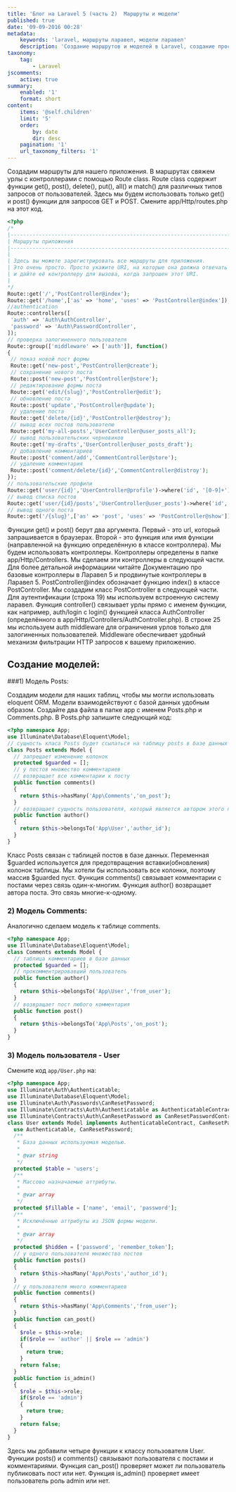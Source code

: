 ```yaml
---
title: 'Блог на Laravel 5 (часть 2)  Маршруты и модели'
published: true
date: '09-09-2016 00:28'
metadata:
    keywords: 'laravel, маршруты ларавел, модели ларавел'
    description: 'Создание маршрутов и моделей в Laravel, создание простого блога'
taxonomy:
    tag:
        - Laravel
jscomments:
    active: true
summary:
    enabled: '1'
    format: short
content:
    items: '@self.children'
    limit: '5'
    order:
        by: date
        dir: desc
    pagination: '1'
    url_taxonomy_filters: '1'
---
```


Создадим маршруты для нашего приложения. В маршрутах свяжем урлы с контроллерами с помощью Route class. Route class содержит функции get(), post(), delete(), put(), all() и match() для различных типов запросов от пользователей. Здесь мы будем использовать только get() и post() функции для запросов GET и POST. Смените app/Http/routes.php на этот код.

```php
<?php
/*
|--------------------------------------------------------------------------
| Маршруты приложения
|--------------------------------------------------------------------------
|
| Здесь вы можете зарегистрировать все маршруты для приложения.
| Это очень просто. Просто укажите URI, на которые она должна отвечать 
| и дайте её контроллеру для вызова, когда запрошен этот URI.
|
*/
Route::get('/','PostController@index');
Route::get('/home',['as' => 'home', 'uses' => 'PostController@index']);
//authentication
Route::controllers([
 'auth' => 'Auth\AuthController',
 'password' => 'Auth\PasswordController',
]);
// проверка залогиненного пользователя
Route::group(['middleware' => ['auth']], function()
{
 // показ новой пост формы
 Route::get('new-post','PostController@create');
 // сохранение нового поста
 Route::post('new-post','PostController@store');
 // редактирование формы поста
 Route::get('edit/{slug}','PostController@edit');
 // обновление поста
 Route::post('update','PostController@update');
 // удаление поста
 Route::get('delete/{id}','PostController@destroy');
 // вывод всех постов пользователю
 Route::get('my-all-posts','UserController@user_posts_all');
 // вывод пользовательских черновиков
 Route::get('my-drafts','UserController@user_posts_draft');
 // добавление комментариев
 Route::post('comment/add','CommentController@store');
 // удаление комментария
 Route::post('comment/delete/{id}','CommentController@distroy');
});
// пользовательские профили
Route::get('user/{id}','UserController@profile')->where('id', '[0-9]+');
// вывод списка постов
Route::get('user/{id}/posts','UserController@user_posts')->where('id', '[0-9]+');
// вывод одного поста
Route::get('/{slug}',['as' => 'post', 'uses' => 'PostController@show'])->where('slug', '[A-Za-z0-9-_]+');
```

Функции get() и post() берут два аргумента. Первый - это url, который запрашивается в браузерах. Второй - это функция или имя функции (направленной на функцию определённую в классе контроллера). 
Мы будем использовать контроллеры. Контроллеры определены в папке app/Http/Controllers. Мы сделаем эти контроллеры в следующей части. Для более детальной информациии читайте Документацию про базовые контроллеры в Ларавел 5 и продвинутые контроллеры в Ларавел 5.
PostController@index обозначает функцию index() в классе PostController. Мы создадим класс PostController в следующей части. 
Для аутентификации (строка 19) мы используем встроенную систему ларавел. Функция controller() связывает урлы прямо с именем функции, как например, auth/login с login() функцией класса AuthController (определённого в app/Http/Controllers/AuthController.php). В строке 25 мы используем auth middleware для ограничения урлов только для залогиненных пользователей. Middleware обеспечивает удобный механизм фильтрации HTTP запросов к вашему приложению. 

## Создание моделей:

###1) Модель Posts:

Создадим модели для наших таблиц, чтобы мы могли использовать eloquent ORM. Модели взаимодействуют с базой данных удобным образом. Создайте два файла в папке app с именем Posts.php и Comments.php. В Posts.php запишите следующий код:

```php
<?php namespace App;
use Illuminate\Database\Eloquent\Model;
// сущность класа Posts будет ссылаться на таблицу posts в базе данных
class Posts extends Model {
  // запрещает изменение колонок
  protected $guarded = [];
  // у постов множество комментариев
  // возвращает все комментарии к посту
  public function comments()
  {
    return $this->hasMany('App\Comments','on_post');
  }
  // возвращает сущность пользователя, который является автором этого поста
  public function author()
  {
    return $this->belongsTo('App\User','author_id');
  }
}
```
Класс Posts связан с таблицей постов в базе данных. Переменная $guarded используется для предотвращения вставки(обновления) колонок таблицы. Мы хотели бы использовать все колонки, поэтому массив $guarded пуст. Функция comments() связывает комментарии с постами через связь один-к-многим. Функция author() возвращает автора поста. Это связь многие-к-одному.

### 2) Модель Comments:

Аналогично сделаем модель к таблице comments.

```php
<?php namespace App;
use Illuminate\Database\Eloquent\Model;
class Comments extends Model {
  // таблица комментариев в базе данных
  protected $guarded = [];
  // прокомментрировавший пользователь
  public function author()
  {
    return $this->belongsTo('App\User','from_user');
  }
  // возвращает пост любого комментария
  public function post()
  {
    return $this->belongsTo('App\Posts','on_post');
  }
}
```
### 3) Модель пользователя - User

Смените код `app/User.php` на:
```php
<?php namespace App;
use Illuminate\Auth\Authenticatable;
use Illuminate\Database\Eloquent\Model;
use Illuminate\Auth\Passwords\CanResetPassword;
use Illuminate\Contracts\Auth\Authenticatable as AuthenticatableContract;
use Illuminate\Contracts\Auth\CanResetPassword as CanResetPasswordContract;
class User extends Model implements AuthenticatableContract, CanResetPasswordContract {
  use Authenticatable, CanResetPassword;
  /**
   * База данных используемая моделью.
   *
   * @var string
   */
  protected $table = 'users';
  /**
   * Массово назначаемые аттрибуты.
   *
   * @var array
   */
  protected $fillable = ['name', 'email', 'password'];
  /**
   * Исключённые аттрибуты из JSON формы модели.
   *
   * @var array
   */
  protected $hidden = ['password', 'remember_token'];
  // у одного пользователя множество постов
  public function posts()
  {
    return $this->hasMany('App\Posts','author_id');
  }
  // у пользователя много комментариев
  public function comments()
  {
    return $this->hasMany('App\Comments','from_user');
  }
  public function can_post()
  {
    $role = $this->role;
    if($role == 'author' || $role == 'admin')
    {
      return true;
    }
    return false;
  }
  public function is_admin()
  {
    $role = $this->role;
    if($role == 'admin')
    {
      return true;
    }
    return false;
  }
}
```
Здесь мы добавили четыре функции к классу пользователя User. Функции posts() и comments() связывают пользователя с постами и комментариями. Функция can_post() проверяет может ли пользователь публиковать пост или нет. Функция  is_admin() проверяет имеет пользователь роль admin или нет.


